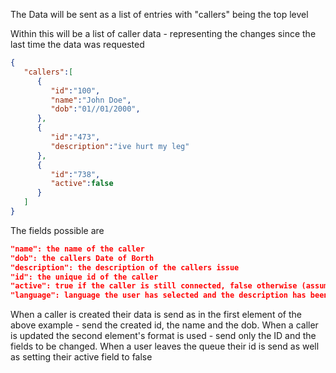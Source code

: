 The Data will be sent as a list of entries with "callers" being the top level  

Within this will be a list of caller data - representing the changes since the last time the data was requested

```json
{
   "callers":[
      {
         "id":"100",
       	 "name":"John Doe",
         "dob":"01//01/2000",
      },
      {
         "id":"473",
         "description":"ive hurt my leg"
      },
      {
         "id":"738",
         "active":false
      }
   ]
}
```

The fields possible are

```json
"name": the name of the caller
"dob": the callers Date of Borth
"description": the description of the callers issue
"id": the unique id of the caller
"active": true if the caller is still connected, false otherwise (assumed true if not stated)
"language": language the user has selected and the description has been translated from 
```

 When a caller is created their data is send as in the first element of the above example - send the created id, the name and the dob. When a caller is updated the second element's format is used - send only the ID and the fields to be changed. When a user leaves the queue their id is send as well as setting their active field to false

